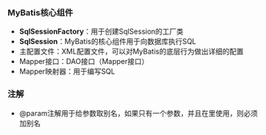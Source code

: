 ### MyBatis核心组件

- **SqlSessionFactory**：用于创建SqlSession的工厂类
- **SqlSession**：MyBatis的核心组件用于向数据库执行SQL
- 主配置文件：XML配置文件，可以对MyBatis的底层行为做出详细的配置
- Mapper接口：DAO接口（Mapper接口）
- Mapper映射器：用于编写SQL



### 注解

- @param注解用于给参数取别名，如果只有一个参数，并且在<if>里使用，则必须加别名

